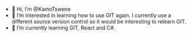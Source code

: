 - 👋 Hi, I’m @KamoTswene
- 👀 I’m interested in learning how to use GIT again. I currently use a different source version control so it would be interesting to relearn GIT.
- 🌱 I’m currently learning GIT, React and C#.

<!---
KamoTswene/KamoTswene is a ✨ special ✨ repository because its `README.md` (this file) appears on your GitHub profile.
You can click the Preview link to take a look at your changes.
--->

